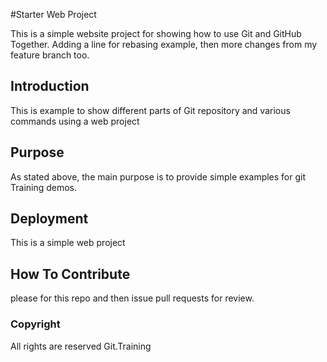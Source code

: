 #Starter Web Project

This is a simple website project for showing how to use Git and GitHub Together.
Adding a line for rebasing example, 
then more changes from my feature branch too.

## Introduction

This is example to show different parts of Git repository and various commands using a web project

## Purpose

As stated above, the main purpose is to provide simple examples for git Training demos.

## Deployment

This is a simple web project

## How To Contribute

please for this repo and then issue pull requests for review.

### Copyright

All rights are reserved Git.Training